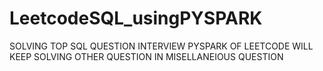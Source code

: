 # LeetcodeSQL_usingPYSPARK
SOLVING TOP SQL QUESTION INTERVIEW PYSPARK OF LEETCODE 
WILL KEEP SOLVING OTHER QUESTION IN MISELLANEIOUS QUESTION